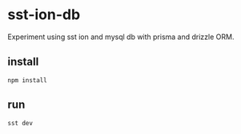 # sst-ion-db

Experiment using sst ion and mysql db with prisma and drizzle ORM.

## install
`npm install`

## run
`sst dev`
